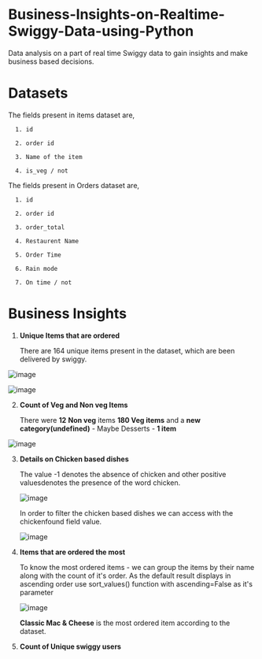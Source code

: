 # Business-Insights-on-Realtime-Swiggy-Data-using-Python
Data analysis on a part of real time Swiggy data to gain insights and make business based decisions.

# Datasets
The fields present in items dataset are,

      1. id 
   
      2. order id
   
      3. Name of the item
   
      4. is_veg / not

   
The fields present in Orders dataset are,

      1. id
      
      2. order id
      
      3. order_total
      
      4. Restaurent Name
      
      5. Order Time

      6. Rain mode

      7. On time / not

# Business Insights 

1. **Unique Items that are ordered**

   There are 164 unique items present in the dataset, which are been delivered by swiggy.
   
![image](https://github.com/deva-246/Business-Insights-on-Realtime-Swiggy-Data-using-Python/assets/75877347/50243034-36fe-46ce-bd85-8dc2dc85ebab)

![image](https://github.com/deva-246/Business-Insights-on-Realtime-Swiggy-Data-using-Python/assets/75877347/348136a8-c490-42b0-a5ff-e066482cd83a)


2. **Count of Veg and Non veg Items**

   There were **12** **Non veg** items
   **180 Veg items**
   and a **new category(undefined)** - Maybe Desserts - **1 item**

![image](https://github.com/deva-246/Business-Insights-on-Realtime-Swiggy-Data-using-Python/assets/75877347/bc3edb70-5162-4baa-8e44-c8e9e07d4556)


3. **Details on Chicken based dishes**

   The value -1 denotes the absence of chicken and other positive valuesdenotes the presence of the word chicken.
   
   ![image](https://github.com/deva-246/Business-Insights-on-Realtime-Swiggy-Data-using-Python/assets/75877347/819dcd83-c16c-41d3-9b00-fe5d94839b5f)

   In order to filter the chicken based dishes we can access with the chickenfound field value.

   ![image](https://github.com/deva-246/Business-Insights-on-Realtime-Swiggy-Data-using-Python/assets/75877347/bbb42964-d7be-4742-98de-5466c05e0d70)
   

4. **Items that are ordered the most**

   To know the most ordered items - we can group the items by their name along with the count of it's order. As the default result displays in ascending order use sort_values() function with ascending=False as it's parameter

   ![image](https://github.com/deva-246/Business-Insights-on-Realtime-Swiggy-Data-using-Python/assets/75877347/f3e7d9a1-1c1f-483b-a928-909cf5db524a)


   **Classic Mac & Cheese** is the most ordered item according to the dataset.
  

6. **Count of Unique swiggy users**

   

   


   


   


   


